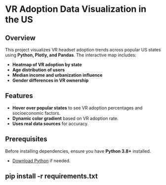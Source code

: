 # VR Adoption Data Visualization in the US

## Overview
This project visualizes VR headset adoption trends across popular US states using **Python, Plotly, and Pandas**. The interactive map includes:
- **Heatmap of VR adoption by state**
- **Age distribution of users**
- **Median income and urbanization influence**
- **Gender differences in VR ownership**

## Features
- **Hover over popular states** to see VR adoption percentages and socioeconomic factors.
- **Dynamic color gradient** based on VR adoption rate.
- **Uses real data sources** for accuracy.

## Prerequisites
Before installing dependencies, ensure you have **Python 3.8+** installed.
- [Download Python](https://www.python.org/downloads/) if needed.

## pip install -r requirements.txt

